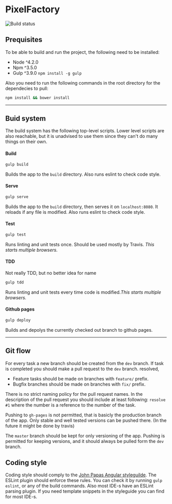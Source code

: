 # PixelFactory

![Build status]( https://travis-ci.org/nagygergo/PixelFactory.svg?branch=dev )

## Prequisites
To be able to build and run the project, the following need to be installed:
* Node ^4.2.0
* Npm ^3.5.0
* Gulp ^3.9.0 `npm install -g gulp`

Also you need to run the following commands in the root directory for the dependecies to pull:
```sh
npm install && bower install
```
---
## Buid system

The build system has the following top-level scripts. Lower level scripts are also reachable, but it is unadvised to use them since they can't do many things on their own.

#### Build

```sh
gulp build
```
Builds the app to the `build` directory. Also runs eslint to check code style.

#### Serve

```sh
gulp serve
```
Builds the app to the `build` directory, then serves it on `localhost:8080`. It reloads if any file is modified. Also runs eslint to check code style.

#### Test
```sh
gulp test
```
Runs linting and unit tests once. Should be used mostly by Travis.
*This starts multiple browsers.*

#### TDD

Not really TDD, but no better idea for name

```sh
gulp tdd
```
Runs linting and unit tests every time code is modified.*This starts multiple browsers.*

#### Github pages
```sh
gulp deploy
```
Builds and depolys the currently checked out branch to github pages.

---
## Git flow

For every task a new branch should be created from the `dev` branch. If task is completed you should make a pull request to the `dev` branch. resolved,

* Feature tasks should be made on branches with `feature/` prefix.
* Bugfix branches should be made on branches with `fix/` prefix.

There is no strict naming policy for the pull request names.
In the description of the pull request you should include at least following: `resolve #1` where the number is a reference to the number of the task.

Pushing to `gh-pages` is not permitted, that is basicly the production branch of the app. Only stable and well tested versions can be pushed there. (In the future it might be done by travis)

The `master` branch should be kept for only versioning of the app. Pushing is permitted for keeping versions, and it should always be pulled form the `dev` branch.

## Coding style

Coding style should comply to the [John Papas Angular styleguilde](https://github.com/johnpapa/angular-styleguide). The ESLint plugin should enforce these rules. You can check it by running `gulp eslint`, or any of the build commands. Also most IDE-s have an ESLint parsing plugin. If you need template snippets in the styleguide you can find for most IDE-s.

